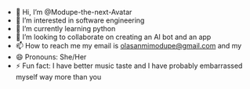 - 👋 Hi, I’m @Modupe-the-next-Avatar
- 👀 I’m interested in software engineering
- 🌱 I’m currently learning python
- 💞️ I’m looking to collaborate on creating an AI bot and an app
- 📫 How to reach me my email is olasanmimodupe@gmail.com and my 
- 😄 Pronouns: She/Her
- ⚡ Fun fact: I have better music taste and I have probably embarrassed myself way more than you 

<!---
Modupe-the-next-Avatar/Modupe-the-next-Avatar is a ✨ special ✨ repository because its `README.md` (this file) appears on your GitHub profile.
You can click the Preview link to take a look at your changes.
--->
